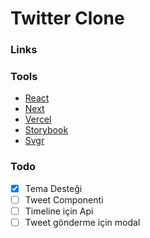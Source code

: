 # Twitter Clone


### Links

### Tools
- [React](https://reactjs.org/)
- [Next](https://nextjs.org/)
- [Vercel](https://vercel.com/#get-started)
- [Storybook](https://storybook.js.org/)
- [Svgr](https://react-svgr.com/)

### Todo
- [x] Tema Desteği
- [ ] Tweet Componenti
- [ ] Timeline için Api
- [ ] Tweet gönderme için modal